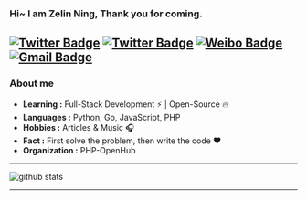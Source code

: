 ### Hi~ I am Zelin Ning, Thank you for coming.

[![Twitter Badge](https://img.shields.io/badge/-nizerin98-58CC02?style=flat-square&logo=wechat&logoColor=white&link=https://twitter.com/ningzelin)](#) 
[![Twitter Badge](https://img.shields.io/badge/-ZelinNing-1ca0f1?style=flat-square&logo=twitter&logoColor=white&link=https://twitter.com/ningzelin)](https://twitter.com/ningzelin) 
[![Weibo Badge](https://img.shields.io/badge/-NiZerin-FFCC22?style=flat-square&logo=sina-weibo&logoColor=white&link=https://weibo.com/274722003)](https://weibo.com/274722003)
[![Gmail Badge](https://img.shields.io/badge/-nizerin98@gmail.com-c14438?style=flat-square&logo=Gmail&logoColor=white&link=mailto:nizerin98@gmail.com)](mailto:nizerin98@gmail.com)
---------------------------------------------------------------------------------------------------------------------------------------------------------------------------------
### About me

-  **Learning :** Full-Stack Development :zap: | Open-Source :fire:	
-  **Languages :** Python, Go, JavaScript, PHP
-  **Hobbies :** Articles & Music :headphones:
-  **Fact :** First solve the problem, then write the code :heart: 
-  **Organization :** PHP-OpenHub
---------------------------------------------------------------------------------------------------------------------------------------------------------------------------------

![github stats](https://github-readme-stats.vercel.app/api?username=NiZerin&show_icons=true)

---------------------------------------------------------------------------------------------------------------------------------------------------------------------------------
